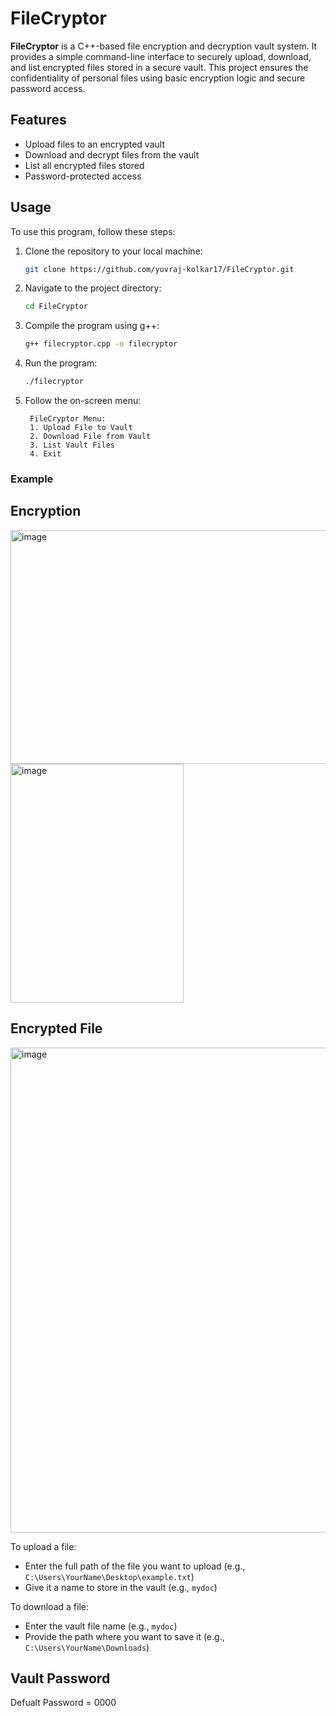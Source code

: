 # FileCryptor

**FileCryptor** is a C++-based file encryption and decryption vault system. It provides a simple command-line interface to securely upload, download, and list encrypted files stored in a secure vault. This project ensures the confidentiality of personal files using basic encryption logic and secure password access.

## Features

- Upload files to an encrypted vault
- Download and decrypt files from the vault
- List all encrypted files stored
- Password-protected access

## Usage

To use this program, follow these steps:

1. Clone the repository to your local machine:

    ```bash
    git clone https://github.com/yuvraj-kolkar17/FileCryptor.git
    ```

2. Navigate to the project directory:

    ```bash
    cd FileCryptor
    ```

3. Compile the program using g++:

    ```bash
    g++ filecryptor.cpp -o filecryptor
    ```

4. Run the program:

    ```bash
    ./filecryptor
    ```

5. Follow the on-screen menu:

    ```
     FileCryptor Menu:
     1. Upload File to Vault
     2. Download File from Vault
     3. List Vault Files
     4. Exit
    ```

### Example

## Encryption 
<img width="514" height="374" alt="image" src="https://github.com/user-attachments/assets/c0ac6b08-0b81-471b-b375-7882a7edc3cc" />

<img width="277" height="382" alt="image" src="https://github.com/user-attachments/assets/7e104127-033b-4e21-8e19-de7980b9f969" />

## Encrypted File
<img width="1565" height="776" alt="image" src="https://github.com/user-attachments/assets/e7bdccdb-562f-4edc-a1e7-7af8fb8b76d5" />

To upload a file:

- Enter the full path of the file you want to upload (e.g., `C:\Users\YourName\Desktop\example.txt`)
- Give it a name to store in the vault (e.g., `mydoc`)

To download a file:

- Enter the vault file name (e.g., `mydoc`)
- Provide the path where you want to save it (e.g., `C:\Users\YourName\Downloads`)

## Vault Password
Defualt Password = 0000

